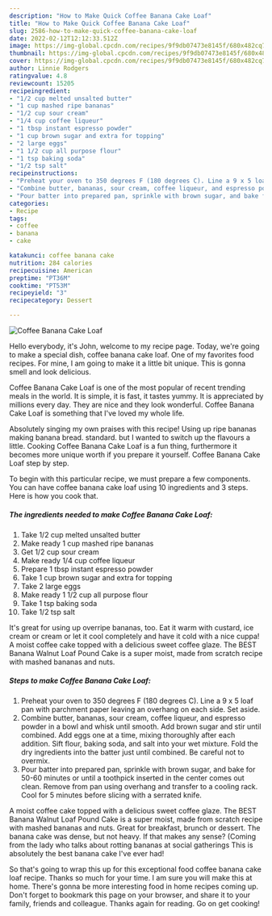 ```yaml
---
description: "How to Make Quick Coffee Banana Cake Loaf"
title: "How to Make Quick Coffee Banana Cake Loaf"
slug: 2586-how-to-make-quick-coffee-banana-cake-loaf
date: 2022-02-12T12:12:33.512Z
image: https://img-global.cpcdn.com/recipes/9f9db07473e8145f/680x482cq70/coffee-banana-cake-loaf-recipe-main-photo.jpg
thumbnail: https://img-global.cpcdn.com/recipes/9f9db07473e8145f/680x482cq70/coffee-banana-cake-loaf-recipe-main-photo.jpg
cover: https://img-global.cpcdn.com/recipes/9f9db07473e8145f/680x482cq70/coffee-banana-cake-loaf-recipe-main-photo.jpg
author: Linnie Rodgers
ratingvalue: 4.8
reviewcount: 15205
recipeingredient:
- "1/2 cup melted unsalted butter"
- "1 cup mashed ripe bananas"
- "1/2 cup sour cream"
- "1/4 cup coffee liqueur"
- "1 tbsp instant espresso powder"
- "1 cup brown sugar and extra for topping"
- "2 large eggs"
- "1 1/2 cup all purpose flour"
- "1 tsp baking soda"
- "1/2 tsp salt"
recipeinstructions:
- "Preheat your oven to 350 degrees F (180 degrees C). Line a 9 x 5 loaf pan with parchment paper leaving an overhang on each side. Set aside."
- "Combine butter, bananas, sour cream, coffee liqueur, and espresso powder in a bowl and whisk until smooth. Add brown sugar and stir until combined. Add eggs one at a time, mixing thoroughly after each addition. Sift flour, baking soda, and salt into your wet mixture. Fold the dry ingredients into the batter just until combined. Be careful not to overmix."
- "Pour batter into prepared pan, sprinkle with brown sugar, and bake for 50-60 minutes or until a toothpick inserted in the center comes out clean. Remove from pan using overhang and transfer to a cooling rack. Cool for 5 minutes before slicing with a serrated knife."
categories:
- Recipe
tags:
- coffee
- banana
- cake

katakunci: coffee banana cake 
nutrition: 284 calories
recipecuisine: American
preptime: "PT36M"
cooktime: "PT53M"
recipeyield: "3"
recipecategory: Dessert

---
```



![Coffee Banana Cake Loaf](https://img-global.cpcdn.com/recipes/9f9db07473e8145f/680x482cq70/coffee-banana-cake-loaf-recipe-main-photo.jpg)

Hello everybody, it's John, welcome to my recipe page. Today, we're going to make a special dish, coffee banana cake loaf. One of my favorites food recipes. For mine, I am going to make it a little bit unique. This is gonna smell and look delicious.

Coffee Banana Cake Loaf is one of the most popular of recent trending meals in the world. It is simple, it is fast, it tastes yummy. It is appreciated by millions every day. They are nice and they look wonderful. Coffee Banana Cake Loaf is something that I've loved my whole life.

Absolutely singing my own praises with this recipe! Using up ripe bananas making banana bread. standard. but I wanted to switch up the flavours a little. Cooking Coffee Banana Cake Loaf is a fun thing, furthermore it becomes more unique worth if you prepare it yourself. Coffee Banana Cake Loaf step by step.


To begin with this particular recipe, we must prepare a few components. You can have coffee banana cake loaf using 10 ingredients and 3 steps. Here is how you cook that.

<!--inarticleads1-->

##### The ingredients needed to make Coffee Banana Cake Loaf:

1. Take 1/2 cup melted unsalted butter
1. Make ready 1 cup mashed ripe bananas
1. Get 1/2 cup sour cream
1. Make ready 1/4 cup coffee liqueur
1. Prepare 1 tbsp instant espresso powder
1. Take 1 cup brown sugar and extra for topping
1. Take 2 large eggs
1. Make ready 1 1/2 cup all purpose flour
1. Take 1 tsp baking soda
1. Take 1/2 tsp salt


It's great for using up overripe bananas, too. Eat it warm with custard, ice cream or cream or let it cool completely and have it cold with a nice cuppa! A moist coffee cake topped with a delicious sweet coffee glaze. The BEST Banana Walnut Loaf Pound Cake is a super moist, made from scratch recipe with mashed bananas and nuts. 

<!--inarticleads2-->

##### Steps to make Coffee Banana Cake Loaf:

1. Preheat your oven to 350 degrees F (180 degrees C). Line a 9 x 5 loaf pan with parchment paper leaving an overhang on each side. Set aside.
1. Combine butter, bananas, sour cream, coffee liqueur, and espresso powder in a bowl and whisk until smooth. Add brown sugar and stir until combined. Add eggs one at a time, mixing thoroughly after each addition. Sift flour, baking soda, and salt into your wet mixture. Fold the dry ingredients into the batter just until combined. Be careful not to overmix.
1. Pour batter into prepared pan, sprinkle with brown sugar, and bake for 50-60 minutes or until a toothpick inserted in the center comes out clean. Remove from pan using overhang and transfer to a cooling rack. Cool for 5 minutes before slicing with a serrated knife.


A moist coffee cake topped with a delicious sweet coffee glaze. The BEST Banana Walnut Loaf Pound Cake is a super moist, made from scratch recipe with mashed bananas and nuts. Great for breakfast, brunch or dessert. The banana cake was dense, but not heavy. If that makes any sense? (Coming from the lady who talks about rotting bananas at social gatherings This is absolutely the best banana cake I've ever had! 

So that's going to wrap this up for this exceptional food coffee banana cake loaf recipe. Thanks so much for your time. I am sure you will make this at home. There's gonna be more interesting food in home recipes coming up. Don't forget to bookmark this page on your browser, and share it to your family, friends and colleague. Thanks again for reading. Go on get cooking!
